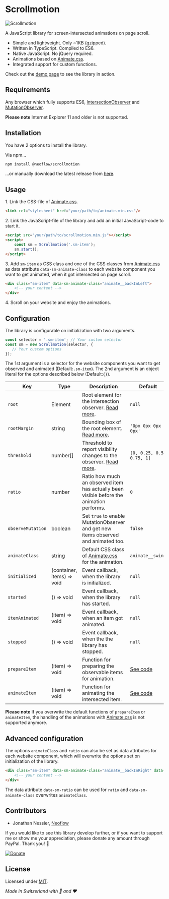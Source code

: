 # Scrollmotion

![Scrollmotion](assets/logo.svg)

A JavaScript library for screen-intersected animations on page scroll.

* Simple and lightweight. Only ~1KB (gzipped).
* Written in TypeScript. Compiled to ES6.
* Native JavaScript. No jQuery required.
* Animations based on [Animate.css](https://animate.style).
* Integrated support for custom functions.

Check out the [demo page](https://scrollmotion.neoflow.ch/demo.html) to see the library in action.

## Requirements
Any browser which fully supports ES6, [IntersectionObserver](https://caniuse.com/#search=intersectionobserver) and
 [MutationObserver](https://caniuse.com/#feat=mutationobserver).

**Please note** Internet Explorer 11 and older is not supported.

## Installation
You have 2 options to install the library.

Via npm...
```bash
npm install @neoflow/scrollmotion
```
...or manually download the latest release from [here](https://github.com/Neoflow/Scrollmotion/releases/).

## Usage
1\.  Link the CSS-file of [Animate.css](https://animate.style).
```html
<link rel="stylesheet" href="your/path/to/animate.min.css"/>
```

2\. Link the JavaScript-file of the library and add an initial JavaScript-code to start it.
```html
<script src="your/path/to/scrollmotion.min.js"></script>
<script>
    const sm = Scrollmotion('.sm-item');
    sm.start();
</script>
```

3\. Add ```sm-item``` as CSS class and one of the CSS classes from [Animate.css](https://animate.style) as data attribute
```data-sm-animate-class``` to each website component you want to get animated, when it got intersected on page scroll. 
```html
<div class="sm-item" data-sm-animate-class="animate__backInLeft">
    <!-- your content -->
</div>
```

4\. Scroll on your website and enjoy the animations. 

## Configuration
The library is configurable on initialization with two arguments.

```javascript
const selector = '.sm-item'; // Your custom selector
const sm = new Scrollmotion(selector, {
   // Your custom options
});
```
The 1st argument is a selector for the website components you want to get observed and animated (Default:`.sm-item`). 
The 2nd argument is an object literal for the options described below (Default:`{}`).

| Key | Type | Description | Default                                                                                    | 
|---|---|---|--------------------------------------------------------------------------------------------|
| `root` | Element | Root element for the intersection observer. [Read more](https://developer.mozilla.org/en-US/docs/Web/API/IntersectionObserver/root). | `null`                                                                                     |
| `rootMargin` | string | Bounding box of the root element. [Read more](https://developer.mozilla.org/en-US/docs/Web/API/IntersectionObserver/rootMargin). | `'0px 0px 0px 0px'`                                                                        |
| `threshold` | number[] | Threshold to report visibility changes to the observer. [Read more](https://developer.mozilla.org/en-US/docs/Web/API/IntersectionObserver/thresholds). | `[0, 0.25, 0.5, 0.75, 1]`                                                                  |
| `ratio` | number | Ratio how much an observed item has actually been visible before the animation performs. | `0`                                                                                        |
| `observeMutation` | boolean | Set `true` to enable MutationObserver and get new items observed and animated too. | `false`                                                                                    |
| `animateClass` | string | Default CSS class of [Animate.css](https://animate.style) for the animation. | `animate__swing`                                                                           |
| `initialized` | (container, items) => void | Event callback, when the library is initialized. | `null`                                                                                     |
| `started` | () => void | Event callback, when the library has started. | `null`                                                                                     |
| `itemAnimated` | (item) => void | Event callback, when an item got animated. | `null`                                                                                     |
| `stopped` | () => void | Event callback, when the the library has stopped. | `null`                                                                                     |
| `prepareItem` | (item) => void | Function for preparing the observable items for animation. | [See code](https://github.com/Neoflow/Scrollmotion/blob/master/src/default/options.ts#L12) |
| `animateItem` | (item) => void | Function for animating the intersected item. | [See code](https://github.com/Neoflow/Scrollmotion/blob/master/src/default/options.ts#L15) |

**Please note** If you overwrite the default functions of `prepareItem` or `animateItem`, the handling of 
the animations with [Animate.css](https://animate.style) is not supported anymore.

## Advanced configuration
The options `animateClass` and `ratio` can also be set as data attributes for each website component, 
which will overwrite the options set on initialization of the library.

```html
<div class="sm-item" data-sm-animate-class="animate__backInRight" data-sm-ratio="0.5">
    <!-- your content -->
</div>
```

The data attribute `data-sm-ratio` can be used for `ratio` and `data-sm-animate-class` overwrites `animateClass`.

## Contributors
* Jonathan Nessier, [Neoflow](https://www.neoflow.ch)

If you would like to see this library develop further, or if you want to support me or show me your appreciation, please
 donate any amount through PayPal. Thank you! :beers:
 
[![Donate](https://img.shields.io/badge/Donate-paypal-blue)](https://www.paypal.me/JonathanNessier)

## License
Licensed under [MIT](LICENSE). 

*Made in Switzerland with :cheese: and :heart:*
